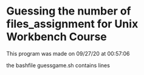 # Guessing the number of files_assignment for Unix Workbench Course

This program was made on 09/27/20 at 00:57:06

the bashfile guessgame.sh contains lines
